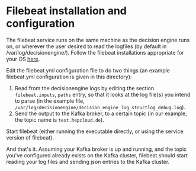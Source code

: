 
# Filebeat installation and configuration

The filebeat service runs on the same machine as the decision engine runs on, or wherever the user desired to read the logfiles (by default in /var/log/decisionengine/).  Follow the filebeat installations appropriate for your OS [here](https://www.elastic.co/downloads/beats/filebeat).  

Edit the filebeat.yml configuration file to do two things (an example filebeat.yml configuration is given in this directory):

1. Read from the decisionengine logs by editing the section `filebeat.inputs`,  `paths` entry, so that it looks at the log file(s) you intend to parse (in the example file, `/var/log/decisionengine/decision_engine_log_structlog_debug.log`).
2. Send the output to the Kafka broker, to a certain topic (in our example, the topic name is `test.hepcloud.de`).

Start filebeat (either running the executable directly, or using the service version of filebeat).

And that's it.  Assuming your Kafka broker is up and running, and the topic you've configured already exists on the Kafka cluster, filebeat should start reading your log files and sending json entries to the Kafka cluster.

